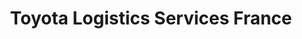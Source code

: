 ---
title: "Toyota Logistics Services France"
url: /le-pouzin/toyota-logistics-services-france/
shop: réparation de voitures
---